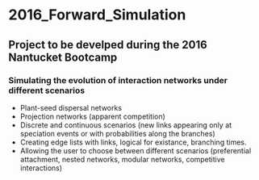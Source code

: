 # 2016_Forward_Simulation

## Project to be develped during the 2016 Nantucket Bootcamp

### Simulating the evolution of interaction networks under different scenarios

- Plant-seed dispersal networks
- Projection networks (apparent competition)
- Discrete and continuous scenarios (new links appearing only at
  speciation events or with probabilities along the branches)
- Creating edge lists with links, logical for existance, branching
  times.
- Allowing the user to choose between different scenarios
  (preferential attachment, nested networks, modular networks,
  competitive interactions)
